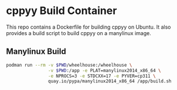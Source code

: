 # cppyy Build Container

This repo contains a Dockerfile for building cppyy on Ubuntu. It also provides a build script to build cppyy on a manylinux image.

## Manylinux Build
```bash
podman run --rm -v $PWD/wheelhouse:/wheelhouse \
                -v $PWD:/app -e PLAT=manylinux2014_x86_64 \
                -e NPROCS=3 -e STDCXX=17 -e PYVER=cp311 \
                quay.io/pypa/manylinux2014_x86_64 /app/build.sh
```
